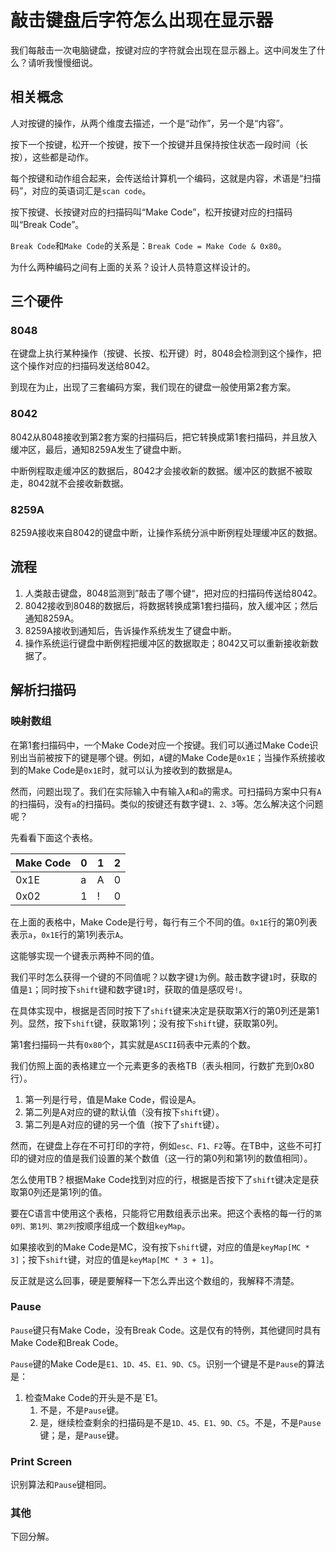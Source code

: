 # 敲击键盘后字符怎么出现在显示器

我们每敲击一次电脑键盘，按键对应的字符就会出现在显示器上。这中间发生了什么？请听我慢慢细说。

## 相关概念

人对按键的操作，从两个维度去描述，一个是“动作”，另一个是“内容”。

按下一个按键，松开一个按键，按下一个按键并且保持按住状态一段时间（长按），这些都是动作。

每个按键和动作组合起来，会传送给计算机一个编码，这就是内容，术语是“扫描码”，对应的英语词汇是`scan code`。

按下按键、长按键对应的扫描码叫“Make Code”，松开按键对应的扫描码叫“Break Code”。

`Break Code`和`Make Code`的关系是：`Break Code = Make Code & 0x80`。

为什么两种编码之间有上面的关系？设计人员特意这样设计的。

## 三个硬件

### 8048

在键盘上执行某种操作（按键、长按、松开键）时，8048会检测到这个操作，把这个操作对应的扫描码发送给8042。

到现在为止，出现了三套编码方案，我们现在的键盘一般使用第2套方案。

### 8042

8042从8048接收到第2套方案的扫描码后，把它转换成第1套扫描码，并且放入缓冲区，最后，通知8259A发生了键盘中断。

中断例程取走缓冲区的数据后，8042才会接收新的数据。缓冲区的数据不被取走，8042就不会接收新数据。

###  8259A

8259A接收来自8042的键盘中断，让操作系统分派中断例程处理缓冲区的数据。

## 流程

1. 人类敲击键盘，8048监测到”敲击了哪个键“，把对应的扫描码传送给8042。
2. 8042接收到8048的数据后，将数据转换成第1套扫描码，放入缓冲区；然后通知8259A。
3. 8259A接收到通知后，告诉操作系统发生了键盘中断。
4. 操作系统运行键盘中断例程把缓冲区的数据取走；8042又可以重新接收新数据了。

## 解析扫描码

### 映射数组

在第1套扫描码中，一个Make Code对应一个按键。我们可以通过Make Code识别出当前被按下的键是哪个键。例如，`A`键的Make Code是`0x1E`；当操作系统接收到的Make Code是`0x1E`时，就可以认为接收到的数据是`A`。

然而，问题出现了。我们在实际输入中有输入`A`和`a`的需求。可扫描码方案中只有`A`的扫描码，没有`a`的扫描码。类似的按键还有数字键`1、2、3`等。怎么解决这个问题呢？

先看看下面这个表格。

| Make Code | 0    | 1    | 2    |
| --------- | ---- | ---- | ---- |
| 0x1E      | a    | A    | 0    |
| 0x02      | 1    | !    | 0    |

在上面的表格中，Make Code是行号，每行有三个不同的值。`0x1E`行的第0列表表示`a`，`0x1E`行的第1列表示`A`。

这能够实现一个键表示两种不同的值。

我们平时怎么获得一个键的不同值呢？以数字键`1`为例。敲击数字键`1`时，获取的值是`1`；同时按下`shift`键和数字键`1`时，获取的值是感叹号`!`。

在具体实现中，根据是否同时按下了`shift`键来决定是获取第X行的第0列还是第1列。显然，按下`shift`键，获取第1列；没有按下`shift`键，获取第0列。

第1套扫描码一共有`0x80`个，其实就是`ASCII`码表中元素的个数。

我们仿照上面的表格建立一个元素更多的表格TB（表头相同，行数扩充到0x80行）。

1. 第一列是行号，值是Make Code，假设是A。
2. 第二列是A对应的键的默认值（没有按下`shift`键）。
3. 第二列是A对应的键的另一个值（按下了`shift`键）。

然而，在键盘上存在不可打印的字符，例如`esc、F1、F2`等。在TB中，这些不可打印的键对应的值是我们设置的某个数值（这一行的第0列和第1列的数值相同）。

怎么使用TB？根据Make Code找到对应的行，根据是否按下了`shift`键决定是获取第0列还是第1列的值。

要在C语言中使用这个表格，只能将它用数组表示出来。把这个表格的每一行的`第0列、第1列、第2列`按顺序组成一个数组`keyMap`。

如果接收到的Make Code是MC，没有按下`shift`键，对应的值是`keyMap[MC * 3]`；按下`shift`键，对应的值是`keyMap[MC * 3 + 1]`。

反正就是这么回事，硬是要解释一下怎么弄出这个数组的，我解释不清楚。

### Pause

`Pause`键只有Make Code，没有Break Code。这是仅有的特例，其他键同时具有Make Code和Break Code。

`Pause`键的Make Code是`E1、1D、45、E1、9D、C5`。识别一个键是不是`Pause`的算法是：

1. 检查Make Code的开头是不是`E1。
   1. 不是，不是`Pause`键。
   2. 是，继续检查剩余的扫描码是不是`1D、45、E1、9D、C5`。不是，不是`Pause`键；是，是`Pause`键。

### Print Screen

识别算法和`Pause`键相同。

### 其他

下回分解。






